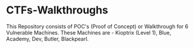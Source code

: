 # CTFs-Walkthroughs
This Repository consists of POC's (Proof of Concept) or Walkthrough for 6 Vulnerable Machines. These Machines are - Kioptrix (Level 1), Blue, Academy, Dev, Butler, Blackpearl. 
